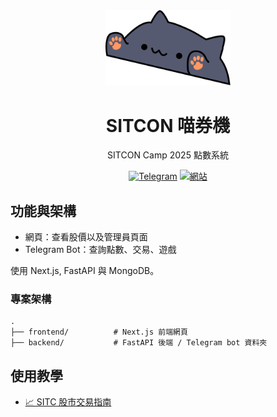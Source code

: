 <div align=center>

<img src=uwu.svg width=200>

# SITCON 喵券機

SITCON Camp 2025 點數系統

[![Telegram](https://img.shields.io/badge/-Telegram-169BD7?style=flat-square&logo=Telegram&logoColor=white)](https://t.me/SITCONCamp2025Bot)
[![網站](https://img.shields.io/badge/-🌐%20Website-585e70?style=flat-square)](https://t.me/SITCONCamp2025Bot)

</div>

## 功能與架構

- 網頁：查看股價以及管理員頁面
- Telegram Bot：查詢點數、交易、遊戲

使用 Next.js, FastAPI 與 MongoDB。

### 專案架構

```
.
├── frontend/          # Next.js 前端網頁
├── backend/           # FastAPI 後端 / Telegram bot 資料夾
```

## 使用教學

* [📈 SITC 股市交易指南](https://hackmd.io/@SITCON/ry4JQ7gGeg)